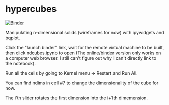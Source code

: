 # hypercubes
[![Binder](https://mybinder.org/badge_logo.svg)](https://mybinder.org/v2/gh/ClayCampaigne/hypercubes/HEAD)

Manipulating n-dimensional solids (wireframes for now) with ipywidgets and bqplot.

Click the "launch binder" link, wait for the remote virtual machine to be built, then click ndcubes.ipynb to open 
(The online/binder version only works on a computer web browser. I still can't figure out why I can't directly link to the notebook).

Run all the cells by going to Kernel menu -> Restart and Run All.

You can find ndims in cell #7 to change the dimensionality of the cube for now.

The i'th slider rotates the first dimension into the i+1th dimemension.
